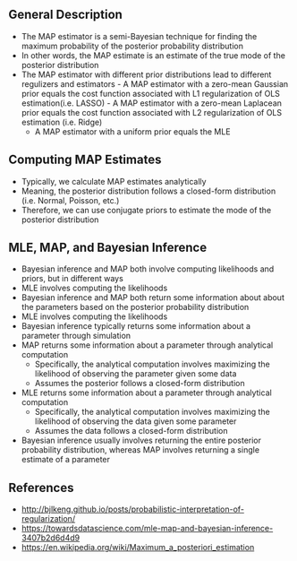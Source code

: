 ## General Description
- The MAP estimator is a semi-Bayesian technique for finding the maximum probability of the posterior probability distribution
- In other words, the MAP estimate is an estimate of the true mode of the posterior distribution
- The MAP estimator with different prior distributions lead to different regulizers and estimators
        - A MAP estimator with a zero-mean Gaussian prior equals the cost function associated with L1 regularization of OLS estimation(i.e. LASSO)
        - A MAP estimator with a zero-mean Laplacean prior equals the cost function associated with L2 regularization of OLS estimation (i.e. Ridge)
	- A MAP estimator with a uniform prior equals the MLE

## Computing MAP Estimates
- Typically, we calculate MAP estimates analytically
- Meaning, the posterior distribution follows a closed-form distribution (i.e. Normal, Poisson, etc.)
- Therefore, we can use conjugate priors to estimate the mode of the posterior distribution

## MLE, MAP, and Bayesian Inference
- Bayesian inference and MAP both involve computing likelihoods and priors, but in different ways
- MLE involves computing the likelihoods 
- Bayesian inference and MAP both return some information about about the parameters based on the posterior probability distribution
- MLE involves computing the likelihoods
- Bayesian inference typically returns some information about a parameter through simulation
- MAP returns some information about a parameter through analytical computation
	- Specifically, the analytical computation involves maximizing the likelihood of observing the parameter given some data
	- Assumes the posterior follows a closed-form distribution
- MLE returns some information about a parameter through analytical computation
	- Specifically, the analytical computation involves maximizing the likelihood of observing the data given some parameter
	- Assumes the data follows a closed-form distribution
- Bayesian inference usually involves returning the entire posterior probability distribution, whereas MAP involves returning a single estimate of a parameter

## References
- http://bjlkeng.github.io/posts/probabilistic-interpretation-of-regularization/
- https://towardsdatascience.com/mle-map-and-bayesian-inference-3407b2d6d4d9
- https://en.wikipedia.org/wiki/Maximum_a_posteriori_estimation
